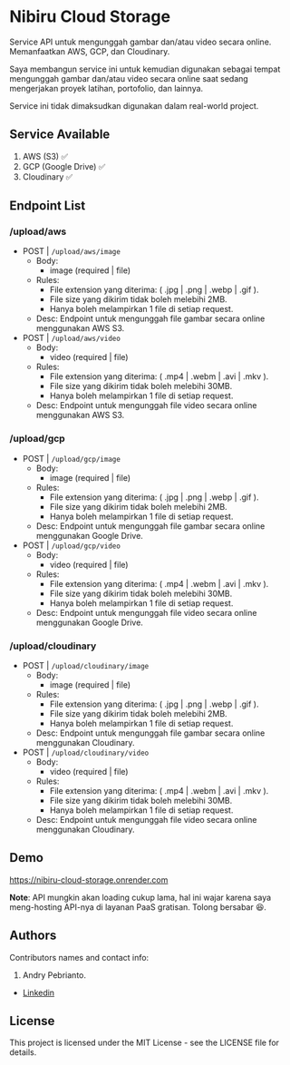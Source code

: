 # Nibiru Cloud Storage

Service API untuk mengunggah gambar dan/atau video secara online. Memanfaatkan AWS, GCP, dan Cloudinary.

Saya membangun service ini untuk kemudian digunakan sebagai tempat mengunggah gambar dan/atau video secara online saat sedang mengerjakan proyek latihan, portofolio, dan lainnya.

Service ini tidak dimaksudkan digunakan dalam real-world project.

## Service Available

1. AWS (S3) ✅
2. GCP (Google Drive) ✅
3. Cloudinary ✅

## Endpoint List

### /upload/aws

- POST | `/upload/aws/image`
  - Body:
    - image (required | file)
  - Rules:
    - File extension yang diterima: ( .jpg | .png | .webp | .gif ).
    - File size yang dikirim tidak boleh melebihi 2MB.
    - Hanya boleh melampirkan 1 file di setiap request.
  - Desc: Endpoint untuk mengunggah file gambar secara online menggunakan AWS S3.
- POST | `/upload/aws/video`
  - Body:
    - video (required | file)
  - Rules:
    - File extension yang diterima: ( .mp4 | .webm | .avi | .mkv ).
    - File size yang dikirim tidak boleh melebihi 30MB.
    - Hanya boleh melampirkan 1 file di setiap request.
  - Desc: Endpoint untuk mengunggah file video secara online menggunakan AWS S3.

### /upload/gcp

- POST | `/upload/gcp/image`
  - Body:
    - image (required | file)
  - Rules:
    - File extension yang diterima: ( .jpg | .png | .webp | .gif ).
    - File size yang dikirim tidak boleh melebihi 2MB.
    - Hanya boleh melampirkan 1 file di setiap request.
  - Desc: Endpoint untuk mengunggah file gambar secara online menggunakan Google Drive.
- POST | `/upload/gcp/video`
  - Body:
    - video (required | file)
  - Rules:
    - File extension yang diterima: ( .mp4 | .webm | .avi | .mkv ).
    - File size yang dikirim tidak boleh melebihi 30MB.
    - Hanya boleh melampirkan 1 file di setiap request.
  - Desc: Endpoint untuk mengunggah file video secara online menggunakan Google Drive.

### /upload/cloudinary

- POST | `/upload/cloudinary/image`
  - Body:
    - image (required | file)
  - Rules:
    - File extension yang diterima: ( .jpg | .png | .webp | .gif ).
    - File size yang dikirim tidak boleh melebihi 2MB.
    - Hanya boleh melampirkan 1 file di setiap request.
  - Desc: Endpoint untuk mengunggah file gambar secara online menggunakan Cloudinary.
- POST | `/upload/cloudinary/video`
  - Body:
    - video (required | file)
  - Rules:
    - File extension yang diterima: ( .mp4 | .webm | .avi | .mkv ).
    - File size yang dikirim tidak boleh melebihi 30MB.
    - Hanya boleh melampirkan 1 file di setiap request.
  - Desc: Endpoint untuk mengunggah file video secara online menggunakan Cloudinary.

## Demo

https://nibiru-cloud-storage.onrender.com

<b>Note</b>: API mungkin akan loading cukup lama, hal ini wajar karena saya meng-hosting API-nya di layanan PaaS gratisan. Tolong bersabar 😆.

## Authors

Contributors names and contact info:

1. Andry Pebrianto.

- [Linkedin](https://www.linkedin.com/in/andry-pebrianto)

## License

This project is licensed under the MIT License - see the LICENSE file for details.
